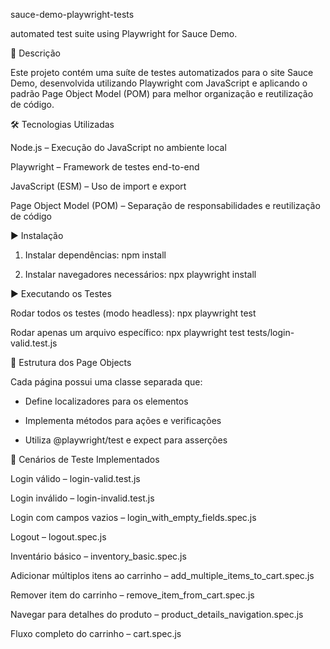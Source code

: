 sauce-demo-playwright-tests

automated test suite using Playwright for Sauce Demo.

📌 Descrição

Este projeto contém uma suíte de testes automatizados para o site Sauce Demo, desenvolvida utilizando Playwright com JavaScript e aplicando o padrão Page Object Model (POM) para melhor organização e reutilização de código.

🛠 Tecnologias Utilizadas

Node.js – Execução do JavaScript no ambiente local

Playwright – Framework de testes end-to-end

JavaScript (ESM) – Uso de import e export

Page Object Model (POM) – Separação de responsabilidades e reutilização de código

▶️ Instalação

1. Instalar dependências: npm install

2. Instalar navegadores necessários: npx playwright install

▶️ Executando os Testes

Rodar todos os testes (modo headless): npx playwright test

Rodar apenas um arquivo específico: npx playwright test tests/login-valid.test.js

📄 Estrutura dos Page Objects

Cada página possui uma classe separada que:

- Define localizadores para os elementos

- Implementa métodos para ações e verificações

- Utiliza @playwright/test e expect para asserções

🧪 Cenários de Teste Implementados

Login válido – login-valid.test.js

Login inválido – login-invalid.test.js

Login com campos vazios – login_with_empty_fields.spec.js

Logout – logout.spec.js

Inventário básico – inventory_basic.spec.js

Adicionar múltiplos itens ao carrinho – add_multiple_items_to_cart.spec.js

Remover item do carrinho – remove_item_from_cart.spec.js

Navegar para detalhes do produto – product_details_navigation.spec.js

Fluxo completo do carrinho – cart.spec.js



